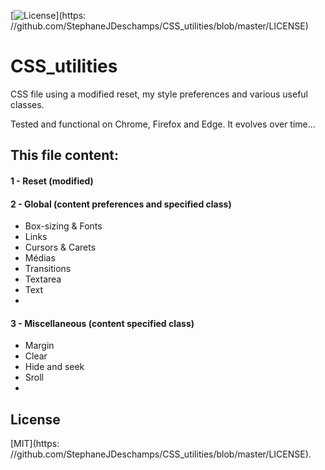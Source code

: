[![License](https://img.shields.io/badge/License-GPLv3-blue.svg)](https: //github.com/StephaneJDeschamps/CSS_utilities/blob/master/LICENSE)

# CSS_utilities
CSS file using a modified reset, my style preferences and various useful classes.

Tested and functional on Chrome, Firefox and Edge. It evolves over time...

## This file content:

#### 1 - Reset (modified)

#### 2 - Global (content preferences and specified class)
 - Box-sizing & Fonts
 - Links
 - Cursors & Carets
 - Médias
 - Transitions
 - Textarea
 - Text
 - 
#### 3 - Miscellaneous (content specified class)
 - Margin
 - Clear
 - Hide and seek
 - Sroll
 - 

## License

[MIT](https: //github.com/StephaneJDeschamps/CSS_utilities/blob/master/LICENSE).


